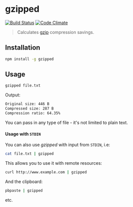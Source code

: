 # gzipped

[![Build Status](https://travis-ci.org/robinjmurphy/gzipped.png?branch=master)](https://travis-ci.org/robinjmurphy/gzipped) [![Code Climate](https://codeclimate.com/github/robinjmurphy/gzipped.png)](https://codeclimate.com/github/robinjmurphy/gzipped)

> Calculates [gzip](http://en.wikipedia.org/wiki/Gzip) compression savings.

## Installation

```sh
npm install -g gzipped
```

## Usage

```sh
gzipped file.txt
```

Output:

```sh
Original size: 446 B
Compressed size: 287 B
Compression ratio: 64.35%
```

You can pass in any type of file - it's not limited to plain text.

#### Usage with `STDIN`

You can also use _gzipped_ with input from `STDIN`, i.e:

```sh
cat file.txt | gzipped
```

This allows you to use it with remote resources:

```sh
curl http://www.example.com | gzipped
```

And the clipboard:

```sh
pbpaste | gzipped
```

etc.
